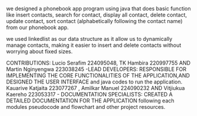 we designed a phonebook app program using java that does basic function like insert contacts, search for contact, display all contact, delete contact, update contact, sort contact (alphabetically following the contact name) from our phonebook app.

we used linkedlist as our data structure as it allow us to dynamically manage contacts, making it easier to insert and delete contacts without worrying about fixed sizes.


CONTRIBUTIONS:
Lucio Serafim 224095048, TK Hambira 220997755 AND Martin Nginyengwa	223038245 -LEAD DEVELOPERS: RESPONSIBLE FOR IMPLEMENTING THE CORE FUNCTIONALITIES OF THE APPLICATION,AND DESIGNED THE USER INTERFACE and java codes to run the application.
Kauarive Katjaita	223077267 , Amilkar Manuel	224090232 AND Vitjiukua Kaereho	223053317 - DOCUMENTATION SPECIALISTS: CREATED A DETAILED DOCUMENTATION FOR THE APPLICATION following each modules pseudocode and flowchart and other project resources.
